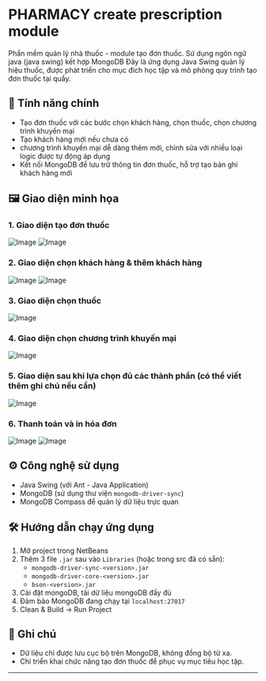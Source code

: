 # PHARMACY create prescription module 
Phần mềm quản lý nhà thuốc - module tạo đơn thuốc. Sử dụng ngôn ngữ java (java swing) kết hợp MongoDB
Đây là ứng dụng Java Swing quản lý hiệu thuốc, được phát triển cho mục đích học tập và mô phỏng quy trình tạo đơn thuốc tại quầy.

## 💊 Tính năng chính

- Tạo đơn thuốc với các bước chọn khách hàng, chọn thuốc, chọn chương trình khuyến mại
- Tạo khách hàng mới nếu chưa có
- chương trình khuyến mại dễ dàng thêm mới, chỉnh sửa với nhiều loại logic được tự động áp dụng
- Kết nối MongoDB để lưu trữ thông tin đơn thuốc, hỗ trợ tạo bản ghi khách hàng mới

## 🖼️ Giao diện minh họa

### 1. Giao diện tạo đơn thuốc
![Image](https://github.com/user-attachments/assets/fdd7ffc4-d02f-427a-a0a2-069c2efc7034)
![Image](https://github.com/user-attachments/assets/4b44d55b-9115-4bab-a47d-b83e8c6f61ab)

### 2. Giao diện chọn khách hàng & thêm khách hàng
![Image](https://github.com/user-attachments/assets/be8b66c4-c896-4ba1-b072-b53a2da6ae76)
![Image](https://github.com/user-attachments/assets/bfc57743-6d2a-49b6-a97e-c896176228fc)

### 3. Giao diện chọn thuốc
![Image](https://github.com/user-attachments/assets/b604a9ae-b632-4ba0-b858-a0d26b591c7f)

### 4. Giao diện chọn chương trình khuyến mại
![Image](https://github.com/user-attachments/assets/fb5c23e8-321e-40e3-b37c-b822c5dd54f1)

### 5. Giao diện sau khi lựa chọn đủ các thành phần (có thể viết thêm ghi chú nếu cần)
![Image](https://github.com/user-attachments/assets/f6c72aa0-97d7-4b3b-ae1f-9895323e6848)

### 6. Thanh toán và in hóa đơn
![Image](https://github.com/user-attachments/assets/89be274c-4f5e-4f5f-9c77-24be8f582813)
![Image](https://github.com/user-attachments/assets/f52062f9-7cad-49ed-b8c6-68c376b8df86)

## ⚙️ Công nghệ sử dụng

- Java Swing (với Ant - Java Application)
- MongoDB (sử dụng thư viện `mongodb-driver-sync`)
- MongoDB Compass để quản lý dữ liệu trực quan

## 🛠️ Hướng dẫn chạy ứng dụng

1. Mở project trong NetBeans
2. Thêm 3 file `.jar` sau vào `Libraries` (hoặc trong src đã có sẵn):
   - `mongodb-driver-sync-<version>.jar`
   - `mongodb-driver-core-<version>.jar`
   - `bson-<version>.jar`
3. Cài đặt mongoDB, tải dữ liệu mongoDB đầy đủ
4. Đảm bảo MongoDB đang chạy tại `localhost:27017`
5. Clean & Build → Run Project

## 📌 Ghi chú

- Dữ liệu chỉ được lưu cục bộ trên MongoDB, không đồng bộ từ xa.
- Chỉ triển khai chức năng tạo đơn thuốc để phục vụ mục tiêu học tập.
---
